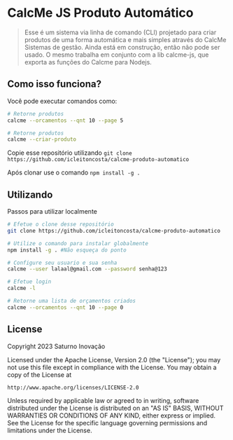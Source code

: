 # CalcMe JS Produto Automático

> Esse é um sistema via linha de comando (CLI) projetado para criar produtos de uma forma automática e mais simples através do CalcMe Sistemas de gestão. Ainda está em construção, então não pode ser usado. O mesmo trabalha em conjunto com a lib calcme-js, que exporta as funções do Calcme para Nodejs.

## Como isso funciona?

Você pode executar comandos como:
```bash
# Retorne produtos
calcme --orcamentos --qnt 10 --page 5

# Retorne produtos
calcme --criar-produto
```

Copie esse repositório utilizando `git clone https://github.com/icleitoncosta/calcme-produto-automatico`

Após clonar use o comando `npm install -g .`


## Utilizando

Passos para utilizar localmente

```bash
# Efetue o clone desse repositório
git clone https://github.com/icleitoncosta/calcme-produto-automatico

# Utilize o comando para instalar globalmente
npm install -g . #Não esqueça do ponto

# Configure seu usuario e sua senha
calcme --user lalaal@gmail.com --password senha@123

# Efetue login
calcme -l

# Retorne uma lista de orçamentos criados
calcme --orcamentos --qnt 10 --page 0

```

## License

Copyright 2023 Saturno Inovação

Licensed under the Apache License, Version 2.0 (the "License");
you may not use this file except in compliance with the License.
You may obtain a copy of the License at

    http://www.apache.org/licenses/LICENSE-2.0

Unless required by applicable law or agreed to in writing, software
distributed under the License is distributed on an "AS IS" BASIS,
WITHOUT WARRANTIES OR CONDITIONS OF ANY KIND, either express or implied.
See the License for the specific language governing permissions and
limitations under the License.

